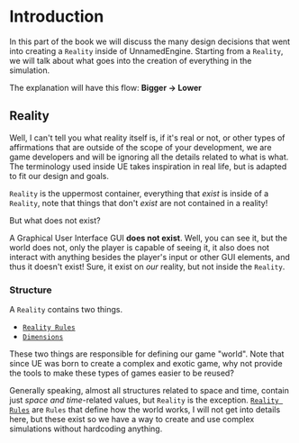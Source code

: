 # Introduction

In this part of the book we will discuss the many design decisions that went into creating a `Reality` inside of UnnamedEngine. Starting from a `Reality`, we will talk about what goes into the creation of everything in the simulation.

The explanation will have this flow: **Bigger -> Lower**


## Reality
Well, I can't tell you what reality itself is, if it's real or not, or other types of affirmations that are outside of the scope of your development, we are game developers and will be ignoring all the details related to what is what. The terminology used inside UE takes inspiration in real life, but is adapted to fit our design and goals.

`Reality` is the uppermost container, everything that _exist_ is inside of a `Reality`, note that things that don't _exist_ are not contained in a reality!

But what does not exist?

A Graphical User Interface GUI **does not exist**. Well, you can see it, but the world does not, only the player is capable of seeing it, it also does not interact with anything besides the player's input or other GUI elements, and thus it doesn't exist! Sure, it exist on _our_ reality, but not inside the `Reality`.

### Structure
A `Reality` contains two things.

- [`Reality Rules`]()
- [`Dimensions`](./dimensions.md)

These two things are responsible for defining our game "world". Note that since UE was born to create a complex and exotic game, why not provide the tools to make these types of games easier to be reused?

Generally speaking, almost all structures related to space and time, contain just _space and time_-related values, but `Reality` is the exception. [`Reality Rules`]() are `Rules` that define how the world works, I will not get into details here, but these exist so we have a way to create and use complex simulations without hardcoding anything.
